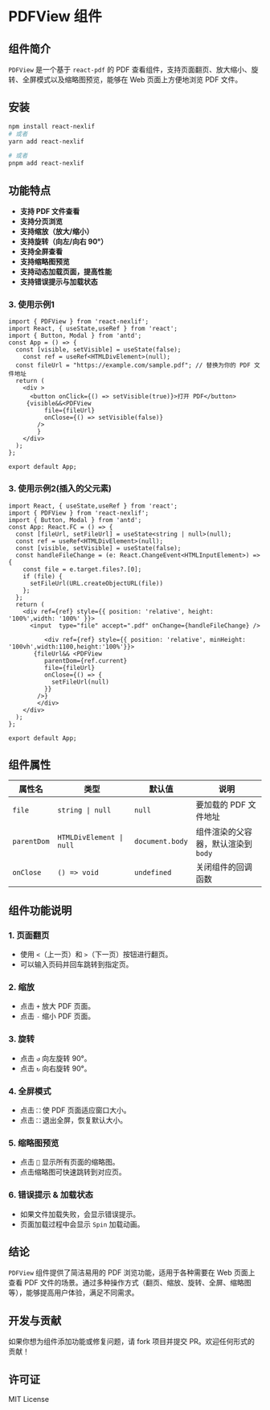 # PDFView 组件

## 组件简介

`PDFView` 是一个基于 `react-pdf` 的 PDF 查看组件，支持页面翻页、放大缩小、旋转、全屏模式以及缩略图预览，能够在 Web 页面上方便地浏览 PDF 文件。

## 安装

```sh
npm install react-nexlif
# 或者
yarn add react-nexlif

# 或者
pnpm add react-nexlif
```


## 功能特点

- **支持 PDF 文件查看**
- **支持分页浏览**
- **支持缩放（放大/缩小）**
- **支持旋转（向左/向右 90°）**
- **支持全屏查看**
- **支持缩略图预览**
- **支持动态加载页面，提高性能**
- **支持错误提示与加载状态**

### 3. 使用示例1

```tsx
import { PDFView } from 'react-nexlif';
import React, { useState,useRef } from 'react';
import { Button, Modal } from 'antd';
const App = () => {
  const [visible, setVisible] = useState(false);
    const ref = useRef<HTMLDivElement>(null);
  const fileUrl = "https://example.com/sample.pdf"; // 替换为你的 PDF 文件地址
  return (
    <div >
      <button onClick={() => setVisible(true)}>打开 PDF</button>
     {visible&&<PDFView
          file={fileUrl}
          onClose={() => setVisible(false)}
        />
        }
    </div>
  );
};

export default App;
```

### 3. 使用示例2(插入的父元素)

```tsx
import React, { useState,useRef } from 'react';
import { PDFView } from 'react-nexlif';
import { Button, Modal } from 'antd';
const App: React.FC = () => {
  const [fileUrl, setFileUrl] = useState<string | null>(null);
  const ref = useRef<HTMLDivElement>(null);
  const [visible, setVisible] = useState(false);
  const handleFileChange = (e: React.ChangeEvent<HTMLInputElement>) => {
    const file = e.target.files?.[0];
    if (file) {
      setFileUrl(URL.createObjectURL(file))
    };
  };
  return (
    <div ref={ref} style={{ position: 'relative', height: '100%',width: '100%' }}>
      <input  type="file" accept=".pdf" onChange={handleFileChange} />
      
          <div ref={ref} style={{ position: 'relative', minHeight: '100vh',width:1100,height:'100%'}}>
       {fileUrl&& <PDFView
          parentDom={ref.current}
          file={fileUrl}
          onClose={() => {
            setFileUrl(null)
          }}
        />}
        </div>
    </div>
  );
};

export default App;
```

## 组件属性

| 属性名       | 类型                  | 默认值  | 说明 |
|-------------|----------------------|--------|----------------------------------|
| `file`      | `string \| null`      | `null` | 要加载的 PDF 文件地址 |
| `parentDom` | `HTMLDivElement \| null` | `document.body` | 组件渲染的父容器，默认渲染到 `body` |
| `onClose`   | `() => void`          | `undefined` | 关闭组件的回调函数 |

## 组件功能说明

### 1. **页面翻页**

- 使用 `<`（上一页）和 `>`（下一页）按钮进行翻页。
- 可以输入页码并回车跳转到指定页。

### 2. **缩放**

- 点击 `+` 放大 PDF 页面。
- 点击 `-` 缩小 PDF 页面。

### 3. **旋转**

- 点击 `↺` 向左旋转 90°。
- 点击 `↻` 向右旋转 90°。

### 4. **全屏模式**

- 点击 `⛶` 使 PDF 页面适应窗口大小。
- 点击 `⛶` 退出全屏，恢复默认大小。

### 5. **缩略图预览**

- 点击 `📄` 显示所有页面的缩略图。
- 点击缩略图可快速跳转到对应页。

### 6. **错误提示 & 加载状态**

- 如果文件加载失败，会显示错误提示。
- 页面加载过程中会显示 `Spin` 加载动画。

## 结论

`PDFView` 组件提供了简洁易用的 PDF 浏览功能，适用于各种需要在 Web 页面上查看 PDF 文件的场景。通过多种操作方式（翻页、缩放、旋转、全屏、缩略图等），能够提高用户体验，满足不同需求。

## 开发与贡献

如果你想为组件添加功能或修复问题，请 fork 项目并提交 PR。欢迎任何形式的贡献！

## 许可证

MIT License

```
